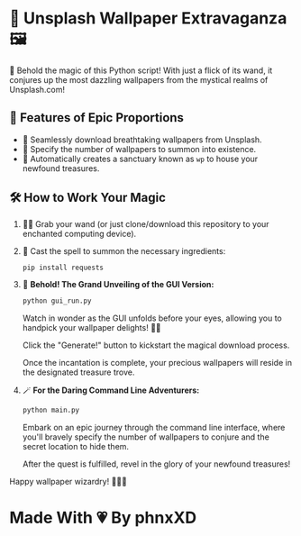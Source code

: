 # 🌟 Unsplash Wallpaper Extravaganza 🖼️

📸 Behold the magic of this Python script! With just a flick of its wand, it conjures up the most dazzling wallpapers from the mystical realms of Unsplash.com!

## 🚀 Features of Epic Proportions

- 🌈 Seamlessly download breathtaking wallpapers from Unsplash.
- 💫 Specify the number of wallpapers to summon into existence.
- 🏰 Automatically creates a sanctuary known as `wp` to house your newfound treasures.

## 🛠️ How to Work Your Magic

1. 🧙‍♂️ Grab your wand (or just clone/download this repository to your enchanted computing device).
2. 🔮 Cast the spell to summon the necessary ingredients:
   ```bash
   pip install requests
   ```

3. 🎩 **Behold! The Grand Unveiling of the GUI Version:**
   ```bash
   python gui_run.py
   ```

   Watch in wonder as the GUI unfolds before your eyes, allowing you to handpick your wallpaper delights! 🧙✨

   Click the "Generate!" button to kickstart the magical download process.

   Once the incantation is complete, your precious wallpapers will reside in the designated treasure trove.

4. 🪄 **For the Daring Command Line Adventurers:**
   ```bash
   python main.py
   ```

   Embark on an epic journey through the command line interface, where you'll bravely specify the number of wallpapers to conjure and the secret location to hide them.

   After the quest is fulfilled, revel in the glory of your newfound treasures!

Happy wallpaper wizardry! 🧙🌟✨


# Made With 💗 By phnxXD 
 
